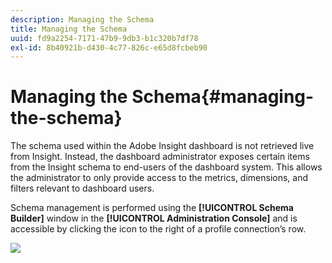 ```yaml
---
description: Managing the Schema
title: Managing the Schema
uuid: fd9a2254-7171-47b9-9db3-b1c320b7df78
exl-id: 8b40921b-d430-4c77-826c-e65d8fcbeb90
---
```

# Managing the Schema{#managing-the-schema}

The schema used within the Adobe Insight dashboard is not retrieved live from Insight. Instead, the dashboard administrator exposes certain items from the Insight schema to end-users of the dashboard system. This allows the administrator to only provide access to the metrics, dimensions, and filters relevant to dashboard users.

Schema management is performed using the **[!UICONTROL Schema Builder]** window in the **[!UICONTROL Administration Console]** and is accessible by clicking the icon to the right of a profile connection’s row.

![](assets/schema_builder.png)
